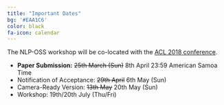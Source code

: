 ```yaml
---
title: "Important Dates"
bg: '#EAA1C6'
color: black
fa-icon: calendar
---
```


The NLP-OSS workshop will be co-located with the [ACL 2018 conference](http://acl2018.org/).

- **Paper Submission:** <s>25th March (Sun)</s> 8th April 23:59 American Samoa Time
- Notification of Acceptance: <s>29th April</s> 6th May (Sun)
- Camera-Ready Version: <s>13th May</s> 20th May (Sun)
- Workshop: 19th/20th July  (Thu/Fri)
